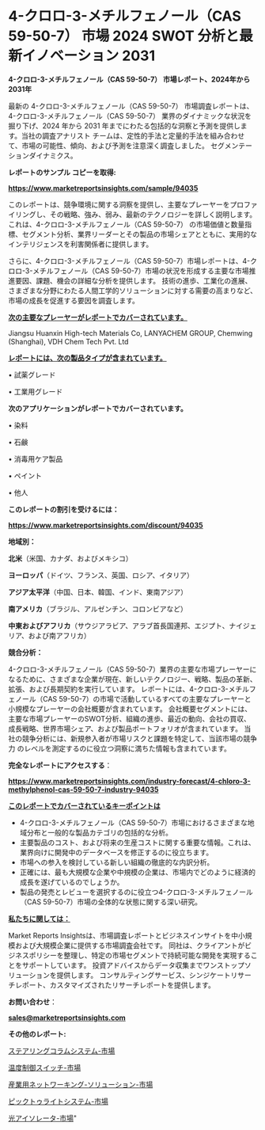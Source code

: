 # 4-クロロ-3-メチルフェノール（CAS 59-50-7） 市場 2024 SWOT 分析と最新イノベーション 2031

<strong>4-クロロ-3-メチルフェノール（CAS 59-50-7） 市場レポート、2024年から2031年</strong>

最新の 4-クロロ-3-メチルフェノール（CAS 59-50-7） 市場調査レポートは、4-クロロ-3-メチルフェノール（CAS 59-50-7） 業界のダイナミックな状況を掘り下げ、2024 年から 2031 年までにわたる包括的な洞察と予測を提供します。当社の調査アナリスト チームは、定性的手法と定量的手法を組み合わせて、市場の可能性、傾向、および予測を注意深く調査しました。 セグメンテーションダイナミクス。



<strong>レポートのサンプル コピーを取得:</strong> <a href=https://www.marketreportsinsights.com/sample/94035>

<strong><u>https://www.marketreportsinsights.com/sample/94035</u></strong></a>

このレポートは、競争環境に関する洞察を提供し、主要なプレーヤーをプロファイリングし、その戦略、強み、弱み、最新のテクノロジーを詳しく説明します。 これは、4-クロロ-3-メチルフェノール（CAS 59-50-7） の市場価値と数量指標、セグメント分析、業界リーダーとその製品の市場シェアとともに、実用的なインテリジェンスを利害関係者に提供します。

さらに、4-クロロ-3-メチルフェノール（CAS 59-50-7）市場レポートは、4-クロロ-3-メチルフェノール（CAS 59-50-7）市場の状況を形成する主要な市場推進要因、課題、機会の詳細な分析を提供します。 技術の進歩、工業化の進展、さまざまな分野にわたる人間工学的ソリューションに対する需要の高まりなど、市場の成長を促進する要因を調査します。



<strong><u>次の主要なプレーヤーがレポートでカバーされています。</u></strong>

Jiangsu Huanxin High-tech Materials Co, LANYACHEM GROUP, Chemwing (Shanghai), VDH Chem Tech Pvt. Ltd



<strong><u><b>レポートには、次の製品タイプが含まれています。</b></u></strong>

• 試薬グレード

• 工業用グレード



<strong><b>次のアプリケーションがレポートでカバーされています。</b></strong>

• 染料

• 石鹸

• 消毒用ケア製品

• ペイント

• 他人



<strong><b>このレポートの割引を受けるには：</b></strong><a href=https://www.marketreportsinsights.com/discount/94035>

<strong><u>https://www.marketreportsinsights.com/discount/94035</u></strong></a>



<strong>地域別：</strong>



<strong>北米</strong>（米国、カナダ、およびメキシコ）



<strong>ヨーロッパ</strong>（ドイツ、フランス、英国、ロシア、イタリア）



<strong>アジア太平洋</strong>（中国、日本、韓国、インド、東南アジア）



<strong>南アメリカ</strong>（ブラジル、アルゼンチン、コロンビアなど）



<strong>中東およびアフリカ</strong>（サウジアラビア、アラブ首長国連邦、エジプト、ナイジェリア、および南アフリカ）



<strong>競合分析：</strong>

4-クロロ-3-メチルフェノール（CAS 59-50-7）業界の主要な市場プレーヤーになるために、さまざまな企業が現在、新しいテクノロジー、戦略、製品の革新、拡張、および長期契約を実行しています。 レポートには、4-クロロ-3-メチルフェノール（CAS 59-50-7）の市場で活動しているすべての主要なプレーヤーと小規模なプレーヤーの会社概要が含まれています。 会社概要セグメントには、主要な市場プレーヤーのSWOT分析、組織の進歩、最近の動向、会社の買収、成長戦略、世界市場シェア、および製品ポートフォリオが含まれています。 当社の競争分析には、新規参入者が市場リスクと課題を特定して、当該市場の競争力 のレベルを測定するのに役立つ洞察に満ちた情報も含まれています。



<strong>完全なレポートにアクセスする</strong>：

<a href=https://www.marketreportsinsights.com/industry-forecast/4-chloro-3-methylphenol-cas-59-50-7-industry-94035>

<strong><u>https://www.marketreportsinsights.com/industry-forecast/4-chloro-3-methylphenol-cas-59-50-7-industry-94035</u></strong></a>



<strong><u><b>このレポートでカバーされているキーポイントは</b></u></strong>
<ul>
  <li>4-クロロ-3-メチルフェノール（CAS 59-50-7）市場におけるさまざまな地域分布と一般的な製品カテゴリの包括的な分析。</li>
  <li>主要製品のコスト、および将来の生産コストに関する重要な情報。これは、業界向けに開発中のデータベースを修正するのに役立ちます。</li>
  <li>市場への参入を検討している新しい組織の徹底的な内訳分析。</li>
  <li>正確には、最も大規模な企業や中規模の企業は、市場内でどのように経済的成長を遂げているのでしょうか。</li>
  <li>製品の発売とレビューを選択するのに役立つ4-クロロ-3-メチルフェノール（CAS 59-50-7）市場の全体的な状態に関する深い研究。</li>
</ul>


<strong><u><b>私たちに関しては：</b></u></strong>

Market Reports Insightsは、市場調査レポートとビジネスインサイトを中小規模および大規模企業に提供する市場調査会社です。 同社は、クライアントがビジネスポリシーを整理し、特定の市場セグメントで持続可能な開発を実現することをサポートしています。 投資アドバイスからデータ収集までワンストップソリューションを提供します。 コンサルティングサービス、シンジケートリサーチレポート、カスタマイズされたリサーチレポートを提供します。



<strong><b>お問い合わせ</b></strong>：

<a href=mailto:sales@marketreportsinsights.com>

<strong><u>sales@marketreportsinsights.com</u></strong></a>



<strong>その他のレポート:</strong>

<a href=https://www.linkedin.com/pulse/ステアリングコラムシステム-市場-2023-swot-分析と最新イノベーション-ckkdf/>ステアリングコラムシステム-市場</a>

<a href=https://www.linkedin.com/pulse/温度制御スイッチ-市場-2023-総利益と主要ベンダー-2030-trend-titans-360-analysis-5kkrf/>温度制御スイッチ-市場</a>

<a href=https://www.linkedin.com/pulse/産業用ネットワーキング-ソリューション-市場-2023-総利益と主要ベンダー-gjsmf/>産業用ネットワーキング-ソリューション-市場</a>

<a href=https://www.linkedin.com/pulse/ピックトゥライトシステム-市場-2023-swot-分析と最新イノベーション-ixs7f/>ピックトゥライトシステム-市場</a>

<a href=https://www.linkedin.com/pulse/光アイソレータ-市場-2023-推進要因と成長機会-2030-analytics-achievers-24-analysis-bj0cc/>光アイソレータ-市場</a>"
